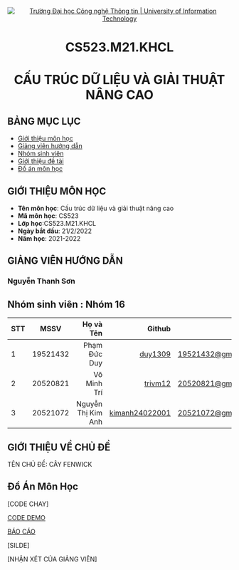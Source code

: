 <p align="center">
  <a href="https://www.uit.edu.vn/" title="Trường Đại học Công nghệ Thông tin" style="border: 5;">
    <img src="https://i.imgur.com/WmMnSRt.png" alt="Trường Đại học Công nghệ Thông tin | University of Information Technology">
  </a>
</p>

<!-- Title -->
<h1 align="center"><b>CS523.M21.KHCL </b></h1>
<h1 align="center"> CẤU TRÚC DỮ LIỆU VÀ GIẢI THUẬT NÂNG CAO</h1>

## BẢNG MỤC LỤC
* [ Giới thiệu môn học](#gioithieumonhoc)
* [ Giảng viên hướng dẫn](#giangvien)
* [ Nhóm sinh viên](#thanhvien)
* [Giới thiệu đề tài](#monhoc)
* [ Đồ án môn học](#doan)

## GIỚI THIỆU MÔN HỌC
<a name="gioithieumonhoc"></a>
* **Tên môn học**: Cấu trúc dữ liệu và giải thuật nâng cao
* **Mã môn học**: CS523
* **Lớp học**:CS523.M21.KHCL
* **Ngày bắt đầu**: 21/2/2022
* **Năm học**: 2021-2022

<a name ="giangvien"></a>
## GIẢNG VIÊN HƯỚNG DẪN

### Nguyễn Thanh Sơn

<a name ="thanhvien"></a>
## Nhóm sinh viên : Nhóm 16

| STT    | MSSV          | Họ và Tên              | Github                                               | Email                   |
| ------ |:-------------:| ----------------------:|-----------------------------------------------------:|-------------------------:
| 1      | 19521432      | Phạm Đức Duy           |[duy1309](https://github.com/duy1309)                 |19521432@gm.uit.edu.vn   |
| 2      | 20520821      | Võ Minh Trí            |[trivm12](https://github.com/trivm12)                 |20520821@gm.uit.edu.vn   |
| 3      | 20521072      | Nguyễn Thị Kim Anh     |[kimanh24022001](https://github.com/kimanh24022001)   |20521072@gm.uit.edu.vn   |

<a name ="monhoc"></a>
## GIỚI THIỆU VỀ CHỦ ĐỀ
TÊN CHỦ ĐỀ: CÂY FENWICK

<a name ="doan"></a>
## Đồ Án Môn Học
[CODE CHAY]

[CODE DEMO](https://github.com/kimanh24022001/CS523.M21.KHCL/tree/main/fenwick%20tree)

[BÁO CÁO](https://github.com/kimanh24022001/CS523.M21.KHCL/blob/main/FenwickTree.docx)

[SILDE]

[NHẬN XÉT CỦA GIẢNG VIÊN]



